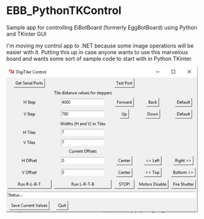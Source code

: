 # EBB_PythonTKControl
Sample app for controlling EiBotBoard (formerly EggBotBoard) using Python and TKinter GUI

I'm moving my control app to .NET because some image operations will be easier with it.  Putting this up in case anyone wants to use this marvelous board and wants some sort of sample code to start with in Python TKinter. 

![alt text](https://github.com/maxrottersman/EBB_PythonTKControl/blob/master/screenshot.JPG "Screenshot")
